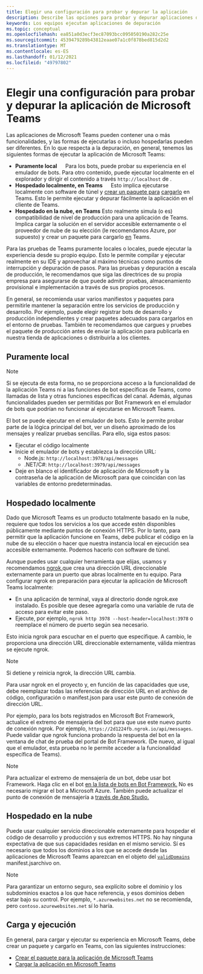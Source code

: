 ```yaml
---
title: Elegir una configuración para probar y depurar la aplicación
description: Describe las opciones para probar y depurar aplicaciones de Microsoft Teams
keywords: Los equipos ejecutan aplicaciones de depuración
ms.topic: conceptual
ms.openlocfilehash: ea851a0d3ecf3ec87093bcc095050190a282c25e
ms.sourcegitcommit: 4539479289b43812eaae07a1c0f878bed815d2d2
ms.translationtype: MT
ms.contentlocale: es-ES
ms.lasthandoff: 01/12/2021
ms.locfileid: "49797802"
---
```

# <a name="choosing-a-setup-to-test-and-debug-your-microsoft-teams-app"></a>Elegir una configuración para probar y depurar la aplicación de Microsoft Teams

Las aplicaciones de Microsoft Teams pueden contener una o más funcionalidades, y las formas de ejecutarlas o incluso hospedarlas pueden ser diferentes. En lo que respecta a la depuración, en general, tenemos las siguientes formas de ejecutar la aplicación de Microsoft Teams:

* **Puramente local** &emsp; Para los bots, puede probar su experiencia en el emulador de bots. Para otro contenido, puede ejecutar localmente en el explorador y dirigir el contenido a través `http://localhost` de .
* **Hospedado localmente, en Teams** &emsp; Esto implica ejecutarse localmente con software de túnel y [crear un paquete para](~/concepts/build-and-test/apps-package.md) [cargarlo](~/concepts/deploy-and-publish/apps-upload.md) en Teams. Esto le permite ejecutar y depurar fácilmente la aplicación en el cliente de Teams.
* **Hospedado en la nube, en Teams** Esto realmente simula (o es) compatibilidad de nivel de producción para una aplicación de Teams. Implica cargar la solución en el servidor accesible externamente o el proveedor de [](~/concepts/build-and-test/apps-package.md) nube de su elección (le recomendamos Azure, por supuesto) y crear un paquete para cargarlo [en](~/concepts/deploy-and-publish/apps-upload.md) Teams.

Para las pruebas de Teams puramente locales o locales, puede ejecutar la experiencia desde su propio equipo. Esto le permite compilar y ejecutar realmente en su IDE y aprovechar al máximo técnicas como puntos de interrupción y depuración de pasos. Para las pruebas y depuración a escala de producción, le recomendamos que siga las directrices de su propia empresa para asegurarse de que puede admitir pruebas, almacenamiento provisional e implementación a través de sus propios procesos.

En general, se recomienda usar varios manifiestos y paquetes para permitirle mantener la separación entre los servicios de producción y desarrollo. Por ejemplo, puede elegir registrar bots de desarrollo y producción independientes y crear paquetes adecuados para cargarlos en el entorno de pruebas. También te recomendamos que cargues y pruebes el paquete de producción antes de enviar la aplicación para publicarla en nuestra tienda de aplicaciones o distribuirla a los clientes.

## <a name="purely-local"></a>Puramente local

> [!NOTE]
> Si se ejecuta de esta forma, no se proporciona acceso a la funcionalidad de la aplicación Teams ni a las funciones de bot específicas de Teams, como llamadas de lista y otras funciones específicas del canal. Además, algunas funcionalidades pueden ser permitidas por Bot Framework en el emulador de bots que podrían no funcionar al ejecutarse en Microsoft Teams.

El bot se puede ejecutar en el emulador de bots. Esto le permite probar parte de la lógica principal del bot, ver un diseño aproximado de los mensajes y realizar pruebas sencillas. Para ello, siga estos pasos:

* Ejecutar el código localmente
* Inicie el emulador de bots y establezca la dirección URL:
  * Node.js: `http://localhost:3978/api/messages`
  * .NET/C#: `http://localhost:3979/api/messages`
* Deje en blanco el identificador de aplicación de Microsoft y la contraseña de la aplicación de Microsoft para que coincidan con las variables de entorno predeterminadas.

## <a name="locally-hosted"></a>Hospedado localmente

Dado que Microsoft Teams es un producto totalmente basado en la nube, requiere que todos los servicios a los que accede estén disponibles públicamente mediante puntos de conexión HTTPS. Por lo tanto, para permitir que la aplicación funcione en Teams, debe publicar el código en la nube de su elección o hacer que nuestra instancia local en ejecución sea accesible externamente. Podemos hacerlo con software de túnel.

Aunque puedes usar cualquier herramienta que elijas, usamos y recomendamos [ngrok,](https://ngrok.com/download)que crea una dirección URL direccionable externamente para un puerto que abras localmente en tu equipo. Para configurar ngrok en preparación para ejecutar la aplicación de Microsoft Teams localmente:

* En una aplicación de terminal, vaya al directorio donde ngrok.exe instalado. Es posible que desee agregarla como una variable de ruta de acceso para evitar este paso.
* Ejecute, por ejemplo, `ngrok http 3978 --host-header=localhost:3978` o reemplace el número de puerto según sea necesario.

Esto inicia ngrok para escuchar en el puerto que especifique. A cambio, le proporciona una dirección URL direccionable externamente, válida mientras se ejecute ngrok.

> [!NOTE]
> Si detiene y reinicia ngrok, la dirección URL cambia.

Para usar ngrok en el proyecto y, en función de las capacidades que use, debe reemplazar todas las referencias de dirección URL en el archivo de código, configuración o manifest.json para usar este punto de conexión de dirección URL.

Por ejemplo, para los bots registrados en Microsoft Bot Framework, actualice el extremo de mensajería del bot para que use este nuevo punto de conexión ngrok. Por ejemplo, `https://2d1224fb.ngrok.io/api/messages`. Puede validar que ngrok funciona probando la respuesta del bot en la ventana de chat de prueba del portal de Bot Framework. (De nuevo, al igual que el emulador, esta prueba no le permite acceder a la funcionalidad específica de Teams).

> [!NOTE]
> Para actualizar el extremo de mensajería de un bot, debe usar bot Framework. Haga clic en el bot [en la lista de bots en Bot Framework.](https://dev.botframework.com/bots) No es necesario migrar el bot a Microsoft Azure. También puede actualizar el punto de conexión de mensajería a [través de App Studio.](~/concepts/build-and-test/app-studio-overview.md)

## <a name="cloud-hosted"></a>Hospedado en la nube

Puede usar cualquier servicio direccionable externamente para hospedar el código de desarrollo y producción y sus extremos HTTPS. No hay ninguna expectativa de que sus capacidades residan en el mismo servicio. Sí es necesario que todos los dominios a los que se accede desde las aplicaciones de Microsoft Teams aparezcan en el objeto del [`validDomains`](~/resources/schema/manifest-schema.md#validdomains) manifest.jsarchivo on.

> [!NOTE]
> Para garantizar un entorno seguro, sea explícito sobre el dominio y los subdominios exactos a los que hace referencia, y esos dominios deben estar bajo su control. Por ejemplo, `*.azurewebsites.net` no se recomienda, pero `contoso.azurewebsites.net` sí lo haría.

## <a name="loading-and-running"></a>Carga y ejecución

En general, para cargar y ejecutar su experiencia en Microsoft Teams, debe crear un paquete y cargarlo en Teams, con las siguientes instrucciones:

* [Crear el paquete para la aplicación de Microsoft Teams](~/concepts/build-and-test/apps-package.md)
* [Cargar la aplicación en Microsoft Teams](~/concepts/deploy-and-publish/apps-upload.md)
